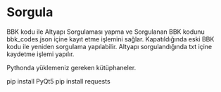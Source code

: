 # Sorgula
BBK kodu ile Altyapı Sorgulaması yapma ve Sorgulanan BBK kodunu bbk_codes.json içine kayıt etme işlemini sağlar. Kapatıldığında eski BBK kodu ile yeniden sorgulama yapılabilir. Altyapı sorgulandığında txt içine kaydetme işlemi yapılır.

Pythonda yüklemeniz gereken kütüphaneler.

pip install PyQt5
pip install requests
